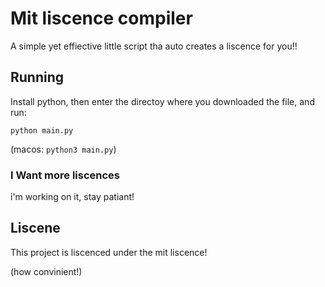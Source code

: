 # Mit liscence compiler

A simple yet effiective little script tha auto creates a liscence for you!!

## Running

Install python, then enter the directoy where you downloaded the file, and run:

```python main.py```

(macos: ```python3 main.py```)

### I Want more liscences

i'm working on it, stay patiant!

## Liscene

This project is liscenced under the mit liscence!

(how convinient!)